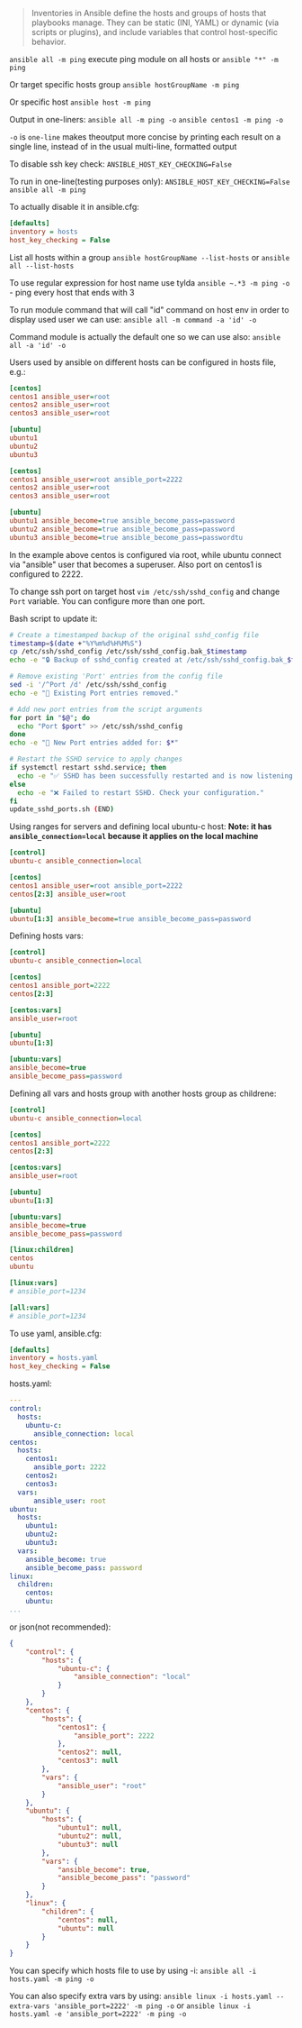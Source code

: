 > Inventories in Ansible define the hosts and groups of hosts that playbooks manage. They can be static (INI, YAML) or dynamic (via scripts or plugins), and include variables that control host-specific behavior.

`ansible all -m ping` execute ping module on all hosts
or `ansible "*" -m ping`

Or target specific hosts group
`ansible hostGroupName -m ping`

Or specific host
`ansible host -m ping`

Output in one-liners:
`ansible all -m ping -o`
`ansible centos1 -m ping -o`

`-o` is `one-line` makes theoutput more concise by printing each result on a single line, instead of in the usual multi-line, formatted output

To disable ssh key check:
`ANSIBLE_HOST_KEY_CHECKING=False` 

To run in one-line(testing purposes only):
`ANSIBLE_HOST_KEY_CHECKING=False ansible all -m ping`

To actually disable it in ansible.cfg:
```ini
[defaults]
inventory = hosts
host_key_checking = False
```

List all hosts within a group
`ansible hostGroupName --list-hosts`
or
`ansible all --list-hosts`

To use regular expression for host name use tylda
`ansible ~.*3 -m ping -o` - ping every host that ends with 3

To run module command that will call "id" command on host env in order to display used user we can use:
`ansible all -m command -a 'id' -o` 

Command module is actually the default one so we can use also:
`ansible all -a 'id' -o` 

Users used by ansible on different hosts can be configured in hosts file, e.g.:
```ini
[centos]
centos1 ansible_user=root
centos2 ansible_user=root
centos3 ansible_user=root

[ubuntu]
ubuntu1
ubuntu2
ubuntu3
```

```ini
[centos]
centos1 ansible_user=root ansible_port=2222
centos2 ansible_user=root
centos3 ansible_user=root

[ubuntu]
ubuntu1 ansible_become=true ansible_become_pass=password
ubuntu2 ansible_become=true ansible_become_pass=password
ubuntu3 ansible_become=true ansible_become_pass=passwordtu
```

In the example above centos is configured via root, while ubuntu connect via "ansible" user that becomes a superuser. Also port on centos1 is configured to 2222.

To change ssh port on target host
`vim /etc/ssh/sshd_config`
and change `Port` variable. You can configure more than one port.

Bash script to update it:
```bash
# Create a timestamped backup of the original sshd_config file
timestamp=$(date +"%Y%m%d%H%M%S")
cp /etc/ssh/sshd_config /etc/ssh/sshd_config.bak_$timestamp
echo -e "🔒 Backup of sshd_config created at /etc/ssh/sshd_config.bak_$timestamp"

# Remove existing 'Port' entries from the config file
sed -i '/^Port /d' /etc/ssh/sshd_config
echo -e "🧹 Existing Port entries removed."

# Add new port entries from the script arguments
for port in "$@"; do
  echo "Port $port" >> /etc/ssh/sshd_config
done
echo -e "🔧 New Port entries added for: $*"

# Restart the SSHD service to apply changes
if systemctl restart sshd.service; then
  echo -e "✅ SSHD has been successfully restarted and is now listening on ports: $*"
else
  echo -e "❌ Failed to restart SSHD. Check your configuration."
fi
update_sshd_ports.sh (END)

```

Using ranges for servers and defining local ubuntu-c host:
**Note: it has `ansible_connection=local` because it applies on the local machine**
```ini
[control]
ubuntu-c ansible_connection=local

[centos]
centos1 ansible_user=root ansible_port=2222
centos[2:3] ansible_user=root

[ubuntu]
ubuntu[1:3] ansible_become=true ansible_become_pass=password
```

Defining hosts vars:
```ini
[control]
ubuntu-c ansible_connection=local

[centos]
centos1 ansible_port=2222
centos[2:3]

[centos:vars]
ansible_user=root

[ubuntu]
ubuntu[1:3]

[ubuntu:vars]
ansible_become=true
ansible_become_pass=password
```

Defining all vars and hosts group with another hosts group as childrene:
```ini
[control]
ubuntu-c ansible_connection=local

[centos]
centos1 ansible_port=2222
centos[2:3]

[centos:vars]
ansible_user=root

[ubuntu]
ubuntu[1:3]

[ubuntu:vars]
ansible_become=true
ansible_become_pass=password

[linux:children]
centos
ubuntu

[linux:vars]
# ansible_port=1234

[all:vars]
# ansible_port=1234
```

To use yaml, ansible.cfg:
```ini
[defaults]
inventory = hosts.yaml
host_key_checking = False
```

hosts.yaml:
```yaml
---
control:
  hosts:
    ubuntu-c:
      ansible_connection: local
centos:
  hosts:
    centos1:
      ansible_port: 2222
    centos2:
    centos3:
  vars:
      ansible_user: root
ubuntu:
  hosts:
    ubuntu1:
    ubuntu2:
    ubuntu3:
  vars:
    ansible_become: true
    ansible_become_pass: password
linux:
  children:
    centos:
    ubuntu:
...
```

or json(not recommended):
```json
{
    "control": {
        "hosts": {
            "ubuntu-c": {
                "ansible_connection": "local"
            }
        }
    },
    "centos": {
        "hosts": {
            "centos1": {
                "ansible_port": 2222
            },
            "centos2": null,
            "centos3": null
        },
        "vars": {
            "ansible_user": "root"
        }
    },
    "ubuntu": {
        "hosts": {
            "ubuntu1": null,
            "ubuntu2": null,
            "ubuntu3": null
        },
        "vars": {
            "ansible_become": true,
            "ansible_become_pass": "password"
        }
    },
    "linux": {
        "children": {
            "centos": null,
            "ubuntu": null
        }
    }
}
```

You can specify which hosts file to use by using -i:
`ansible all -i hosts.yaml -m ping -o`

You can also specify extra vars by using:
`ansible linux -i hosts.yaml --extra-vars 'ansible_port=2222' -m ping -o`
or
`ansible linux -i hosts.yaml -e 'ansible_port=2222' -m ping -o`